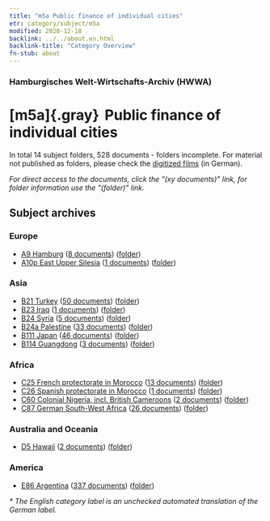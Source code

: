 ```yaml
---
title: "m5a Public finance of individual cities"
etr: category/subject/m5a
modified: 2020-12-18
backlink: ../../about.en.html
backlink-title: "Category Overview"
fn-stub: about
---
```


### Hamburgisches Welt-Wirtschafts-Archiv (HWWA)
# [m5a]{.gray}&#8201; Public finance of individual cities&#160; 





In total 14 subject folders, 528 documents - folders incomplete.
For material not published as folders, please check the [digitized films](/film/h1_sh) (in German).

_For direct access to the documents, click the "(xy documents)" link, for folder information use the "(folder)" link._

## Subject archives



### Europe

- [A9 Hamburg](../../../geo/about.en.html#A9) (<a href="https://dfg-viewer.de/show/?tx_dlf[id]=https://pm20.zbw.eu/mets/sh/1409xx/140905/1449xx/144902/public.mets.en.xml" target="_blank">8 documents</a>) ([folder](http://purl.org/pressemappe20/folder/sh/140905,144902))
- [A10p East Upper Silesia](../../../geo/about.en.html#A10p) (<a href="https://dfg-viewer.de/show/?tx_dlf[id]=https://pm20.zbw.eu/mets/sh/1409xx/140951/1449xx/144902/public.mets.en.xml" target="_blank">1 documents</a>) ([folder](http://purl.org/pressemappe20/folder/sh/140951,144902))

### Asia

- [B21 Turkey](../../../geo/about.en.html#B21) (<a href="https://dfg-viewer.de/show/?tx_dlf[id]=https://pm20.zbw.eu/mets/sh/1411xx/141111/1449xx/144902/public.mets.en.xml" target="_blank">50 documents</a>) ([folder](http://purl.org/pressemappe20/folder/sh/141111,144902))
- [B23 Iraq](../../../geo/about.en.html#B23) (<a href="https://dfg-viewer.de/show/?tx_dlf[id]=https://pm20.zbw.eu/mets/sh/1411xx/141113/1449xx/144902/public.mets.en.xml" target="_blank">1 documents</a>) ([folder](http://purl.org/pressemappe20/folder/sh/141113,144902))
- [B24 Syria](../../../geo/about.en.html#B24) (<a href="https://dfg-viewer.de/show/?tx_dlf[id]=https://pm20.zbw.eu/mets/sh/1411xx/141114/1449xx/144902/public.mets.en.xml" target="_blank">5 documents</a>) ([folder](http://purl.org/pressemappe20/folder/sh/141114,144902))
- [B24a Palestine](../../../geo/about.en.html#B24a) (<a href="https://dfg-viewer.de/show/?tx_dlf[id]=https://pm20.zbw.eu/mets/sh/1411xx/141115/1449xx/144902/public.mets.en.xml" target="_blank">33 documents</a>) ([folder](http://purl.org/pressemappe20/folder/sh/141115,144902))
- [B111 Japan](../../../geo/about.en.html#B111) (<a href="https://dfg-viewer.de/show/?tx_dlf[id]=https://pm20.zbw.eu/mets/sh/1412xx/141272/1449xx/144902/public.mets.en.xml" target="_blank">46 documents</a>) ([folder](http://purl.org/pressemappe20/folder/sh/141272,144902))
- [B114 Guangdong](../../../geo/about.en.html#B114) (<a href="https://dfg-viewer.de/show/?tx_dlf[id]=https://pm20.zbw.eu/mets/sh/1412xx/141275/1449xx/144902/public.mets.en.xml" target="_blank">3 documents</a>) ([folder](http://purl.org/pressemappe20/folder/sh/141275,144902))

### Africa

- [C25 French protectorate in Morocco](../../../geo/about.en.html#C25) (<a href="https://dfg-viewer.de/show/?tx_dlf[id]=https://pm20.zbw.eu/mets/sh/1413xx/141358/1449xx/144902/public.mets.en.xml" target="_blank">13 documents</a>) ([folder](http://purl.org/pressemappe20/folder/sh/141358,144902))
- [C26 Spanish protectorate in Morocco](../../../geo/about.en.html#C26) (<a href="https://dfg-viewer.de/show/?tx_dlf[id]=https://pm20.zbw.eu/mets/sh/1413xx/141359/1449xx/144902/public.mets.en.xml" target="_blank">1 documents</a>) ([folder](http://purl.org/pressemappe20/folder/sh/141359,144902))
- [C60 Colonial Nigeria, incl. British Cameroons](../../../geo/about.en.html#C60) (<a href="https://dfg-viewer.de/show/?tx_dlf[id]=https://pm20.zbw.eu/mets/sh/1414xx/141409/1449xx/144902/public.mets.en.xml" target="_blank">2 documents</a>) ([folder](http://purl.org/pressemappe20/folder/sh/141409,144902))
- [C87 German South-West Africa](../../../geo/about.en.html#C87) (<a href="https://dfg-viewer.de/show/?tx_dlf[id]=https://pm20.zbw.eu/mets/sh/1414xx/141450/1449xx/144902/public.mets.en.xml" target="_blank">26 documents</a>) ([folder](http://purl.org/pressemappe20/folder/sh/141450,144902))

### Australia and Oceania

- [D5 Hawaii](../../../geo/about.en.html#D5) (<a href="https://dfg-viewer.de/show/?tx_dlf[id]=https://pm20.zbw.eu/mets/sh/1415xx/141595/1449xx/144902/public.mets.en.xml" target="_blank">2 documents</a>) ([folder](http://purl.org/pressemappe20/folder/sh/141595,144902))

### America

- [E86 Argentina](../../../geo/about.en.html#E86) (<a href="https://dfg-viewer.de/show/?tx_dlf[id]=https://pm20.zbw.eu/mets/sh/1416xx/141692/1449xx/144902/public.mets.en.xml" target="_blank">337 documents</a>) ([folder](http://purl.org/pressemappe20/folder/sh/141692,144902))


_* The English category label is an unchecked automated translation of the German label._

